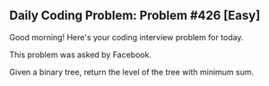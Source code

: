 ## Daily Coding Problem: Problem #426 [Easy]

Good morning! Here's your coding interview problem for today.

This problem was asked by Facebook.

Given a binary tree, return the level of the tree with minimum sum.

